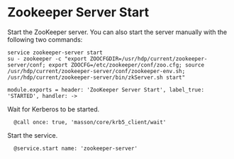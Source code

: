 
# Zookeeper Server Start

Start the ZooKeeper server. You can also start the server manually with the
following two commands:

```
service zookeeper-server start
su - zookeeper -c "export ZOOCFGDIR=/usr/hdp/current/zookeeper-server/conf; export ZOOCFG=/etc/zookeeper/conf/zoo.cfg; source /usr/hdp/current/zookeeper-server/conf/zookeeper-env.sh; /usr/hdp/current/zookeeper-server/bin/zkServer.sh start"
```

    module.exports = header: 'ZooKeeper Server Start', label_true: 'STARTED', handler: ->

Wait for Kerberos to be started.

      @call once: true, 'masson/core/krb5_client/wait'

Start the service.

      @service.start name: 'zookeeper-server'
